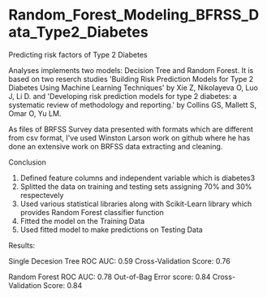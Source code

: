 # Random_Forest_Modeling_BFRSS_Data_Type2_Diabetes
Predicting risk factors of Type 2 Diabetes

Analyses implements two models: Decision Tree and Random Forest. It is based on two reserch studies 'Building Risk Prediction Models for Type 2 Diabetes Using Machine Learning Techniques' by Xie Z, Nikolayeva O, Luo J, Li D. and 'Developing risk prediction models for type 2 diabetes: a systematic review of methodology and reporting.' by Collins GS, Mallett S, Omar O, Yu LM.

As files of BRFSS Survey data presented with formats which are different from csv format, I've used Winston Larson work on github where he has done an extensive work on BRFSS data extracting and cleaning.


Conclusion
1. Defined feature columns and independent variable which is diabetes3
2. Splitted the data on training and testing sets assigning 70% and 30% respectevely
3. Used various statistical libraries along with Scikit-Learn library which provides Random Forest classifier function
4. Fitted the model on the Training Data
5. Used fitted model to make predictions on Testing Data

Results: 

Single Decesion Tree
ROC AUC: 0.59
Cross-Validation Score: 0.76

Random Forest
ROC AUC: 0.78
Out-of-Bag Error score: 0.84
Cross-Validation Score: 0.84
